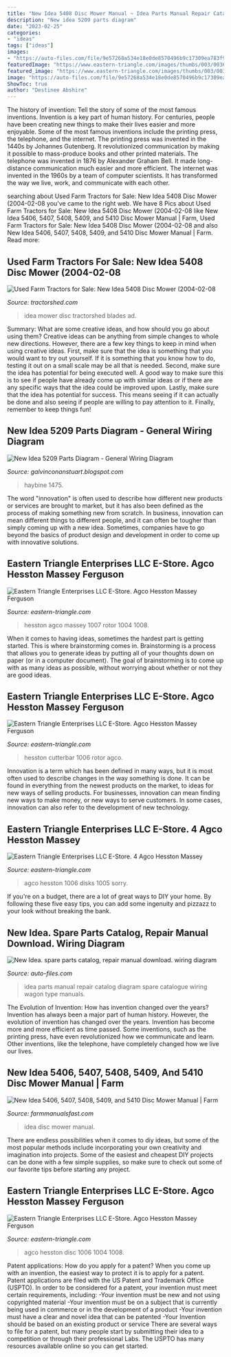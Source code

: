 ```yaml
---
title: "New Idea 5408 Disc Mower Manual ~ Idea Parts Manual Repair Catalog Diagram Spare Catalogue Wiring Wagon Type Manuals"
description: "New idea 5209 parts diagram"
date: "2023-02-25"
categories:
- "ideas"
tags: ["ideas"]
images:
- "https://auto-files.com/file/9e57268a534e18e0de8570496b9c17309ea783f9/new-idea.gif"
featuredImage: "https://www.eastern-triangle.com/images/thumbs/003/0036756_4-agco-hesston-massey-ferguson-527914-disks-1004-1005-1006-1007-1008-disc-mower-5407-5408-5409-5410-.jpeg"
featured_image: "https://www.eastern-triangle.com/images/thumbs/003/0036756_4-agco-hesston-massey-ferguson-527914-disks-1004-1005-1006-1007-1008-disc-mower-5407-5408-5409-5410-.jpeg"
image: "https://auto-files.com/file/9e57268a534e18e0de8570496b9c17309ea783f9/new-idea.gif"
ShowToc: true
author: "Destinee Abshire"
---
```



The history of invention: Tell the story of some of the most famous inventions.
Invention is a key part of human history. For centuries, people have been creating new things to make their lives easier and more enjoyable. Some of the most famous inventions include the printing press, the telephone, and the internet.
The printing press was invented in the 1440s by Johannes Gutenberg. It revolutionized communication by making it possible to mass-produce books and other printed materials. The telephone was invented in 1876 by Alexander Graham Bell. It made long-distance communication much easier and more efficient. The internet was invented in the 1960s by a team of computer scientists. It has transformed the way we live, work, and communicate with each other.

	

		
searching about Used Farm Tractors for Sale: New Idea 5408 Disc Mower (2004-02-08 you've came to the right web. We have 8 Pics about Used Farm Tractors for Sale: New Idea 5408 Disc Mower (2004-02-08 like New Idea 5406, 5407, 5408, 5409, and 5410 Disc Mower Manual | Farm, Used Farm Tractors for Sale: New Idea 5408 Disc Mower (2004-02-08 and also New Idea 5406, 5407, 5408, 5409, and 5410 Disc Mower Manual | Farm. Read more:
		
    
## Used Farm Tractors For Sale: New Idea 5408 Disc Mower (2004-02-08

<img loading=lazy src="http://www.tractorshed.com/photoads/upload/59216_opt.jpg" onerror="this.onerror=null;this.src='https://tse4.mm.bing.net/th?id=OIP.NgX9wp-dAe258CifBR_eDgHaE7&amp;pid=15.1';" alt="Used Farm Tractors for Sale: New Idea 5408 Disc Mower (2004-02-08">

_Source: tractorshed.com_

>idea mower disc tractorshed blades ad. 

	

Summary: What are some creative ideas, and how should you go about using them?
Creative ideas can be anything from simple changes to whole new directions. However, there are a few key things to keep in mind when using creative ideas. First, make sure that the idea is something that you would want to try out yourself. If it is something that you know how to do, testing it out on a small scale may be all that is needed. Second, make sure the idea has potential for being executed well. A good way to make sure this is to see if people have already come up with similar ideas or if there are any specific ways that the idea could be improved upon. Lastly, make sure that the idea has potential for success. This means seeing if it can actually be done and also seeing if people are willing to pay attention to it. Finally, remember to keep things fun!

    
## New Idea 5209 Parts Diagram - General Wiring Diagram

<img loading=lazy src="https://c1.a2109.com/nh_arg2/10/1045830.png" onerror="this.onerror=null;this.src='https://tse3.mm.bing.net/th?id=OIP.0-tfECjEcErfTONeA_SaEwHaJH&amp;pid=15.1';" alt="New Idea 5209 Parts Diagram - General Wiring Diagram">

_Source: galvinconanstuart.blogspot.com_

>haybine 1475. 

	

The word "innovation" is often used to describe how different new products or services are brought to market, but it has also been defined as the process of making something new from scratch. In business, innovation can mean different things to different people, and it can often be tougher than simply coming up with a new idea. Sometimes, companies have to go beyond the basics of product design and development in order to come up with innovative solutions.

    
## Eastern Triangle Enterprises LLC E-Store. Agco Hesston Massey Ferguson

<img loading=lazy src="https://www.eastern-triangle.com/images/thumbs/003/0036569_agco-hesston-massey-ferguson-527379-rotor-hub-bearing-housing-1004-1005-1006-1007-1008-disc-mower-54_550.jpeg" onerror="this.onerror=null;this.src='https://tse1.mm.bing.net/th?id=OIP.A_xAJvRJaUh5Xwi3qqkm0QHaFj&amp;pid=15.1';" alt="Eastern Triangle Enterprises LLC E-Store. Agco Hesston Massey Ferguson">

_Source: eastern-triangle.com_

>hesston agco massey 1007 rotor 1004 1008. 

	

When it comes to having ideas, sometimes the hardest part is getting started. This is where brainstorming comes in. Brainstorming is a process that allows you to generate ideas by putting all of your thoughts down on paper (or in a computer document). The goal of brainstorming is to come up with as many ideas as possible, without worrying about whether or not they are good ideas.

    
## Eastern Triangle Enterprises LLC E-Store. Agco Hesston Massey Ferguson

<img loading=lazy src="https://www.eastern-triangle.com/images/thumbs/003/0036537_agco-hesston-massey-ferguson-527909-cutterbar-rotor-housing-1004-1005-1006-1007-1008-disc-mower-5407.jpeg" onerror="this.onerror=null;this.src='https://tse4.mm.bing.net/th?id=OIP.DX4wpkcGCIDfFld4E86CJAHaFj&amp;pid=15.1';" alt="Eastern Triangle Enterprises LLC E-Store. Agco Hesston Massey Ferguson">

_Source: eastern-triangle.com_

>hesston cutterbar 1006 rotor agco. 

	

Innovation is a term which has been defined in many ways, but it is most often used to describe changes in the way something is done. It can be found in everything from the newest products on the market, to ideas for new ways of selling products. For businesses, innovation can mean finding new ways to make money, or new ways to serve customers. In some cases, innovation can also refer to the development of new technology.

    
## Eastern Triangle Enterprises LLC E-Store. 4 Agco Hesston Massey

<img loading=lazy src="https://www.eastern-triangle.com/images/thumbs/003/0036756_4-agco-hesston-massey-ferguson-527914-disks-1004-1005-1006-1007-1008-disc-mower-5407-5408-5409-5410-.jpeg" onerror="this.onerror=null;this.src='https://tse2.mm.bing.net/th?id=OIP.vISLFJSFLQ_AuBs6A60W2gHaFj&amp;pid=15.1';" alt="Eastern Triangle Enterprises LLC E-Store. 4 Agco Hesston Massey">

_Source: eastern-triangle.com_

>agco hesston 1006 disks 1005 sorry. 

	

If you're on a budget, there are a lot of great ways to DIY your home. By following these five easy tips, you can add some ingenuity and pizzazz to your look without breaking the bank.

    
## New Idea. Spare Parts Catalog, Repair Manual Download. Wiring Diagram

<img loading=lazy src="https://auto-files.com/file/9e57268a534e18e0de8570496b9c17309ea783f9/new-idea.gif" onerror="this.onerror=null;this.src='https://tse1.mm.bing.net/th?id=OIP.O8eebE3J5oNPBfPjmhcKQwHaFx&amp;pid=15.1';" alt="New Idea. spare parts catalog, repair manual download. wiring diagram">

_Source: auto-files.com_

>idea parts manual repair catalog diagram spare catalogue wiring wagon type manuals. 

	

The Evolution of Invention: How has invention changed over the years?
Invention has always been a major part of human history. However, the evolution of invention has changed over the years. Invention has become more and more efficient as time passed. Some inventions, such as the printing press, have even revolutionized how we communicate and learn. Other inventions, like the telephone, have completely changed how we live our lives.

    
## New Idea 5406, 5407, 5408, 5409, And 5410 Disc Mower Manual | Farm

<img loading=lazy src="https://cdn.shopify.com/s/files/1/0257/4722/6675/products/new-idea-5406-5407-5409-cover_1024x.jpg?v=1581934878" onerror="this.onerror=null;this.src='https://tse1.mm.bing.net/th?id=OIP.8nJRmWqFbM9S1kZ8-uxQiQHaJn&amp;pid=15.1';" alt="New Idea 5406, 5407, 5408, 5409, and 5410 Disc Mower Manual | Farm">

_Source: farmmanualsfast.com_

>idea disc mower manual. 

	

There are endless possibilities when it comes to diy ideas, but some of the most popular methods include incorporating your own creativity and imagination into projects. Some of the easiest and cheapest DIY projects can be done with a few simple supplies, so make sure to check out some of our favorite tips before starting any project.

    
## Eastern Triangle Enterprises LLC E-Store. Agco Hesston Massey Ferguson

<img loading=lazy src="https://www.eastern-triangle.com/images/thumbs/003/0036528_agco-hesston-massey-ferguson-526400-spur-gear-53t-1004-1005-1006-1007-1008-disc-mower-5407-5408-5409_550.jpeg" onerror="this.onerror=null;this.src='https://tse1.mm.bing.net/th?id=OIP.ABq0GWosRa2hCbX1EfXgewHaFj&amp;pid=15.1';" alt="Eastern Triangle Enterprises LLC E-Store. Agco Hesston Massey Ferguson">

_Source: eastern-triangle.com_

>agco hesston disc 1006 1004 1008. 

	

Patent applications: How do you apply for a patent?
When you come up with an invention, the easiest way to protect it is to apply for a patent. Patent applications are filed with the US Patent and Trademark Office (USPTO). In order to be considered for a patent, your invention must meet certain requirements, including: 
-Your invention must be new and not using copyrighted material
-Your invention must be on a subject that is currently being used in commerce or in the development of a product
-Your invention must have a clear and novel idea that can be patented
-Your Invention should be based on an existing product or service There are several ways to file for a patent, but many people start by submitting their idea to a competition or through their professional Labs. The USPTO has many resources available online so you can get started.

